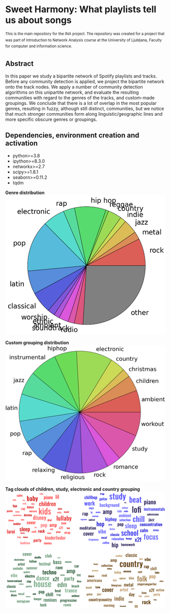 # Sweet Harmony: What playlists tell us about songs
<sup>This is the main repository for the INA project. The repository was created for a project that was part of Introduction to Network Analysis course at the University of Ljubljana, Faculty for computer and information science.</sub>

## Abstract
In this paper we study a bipartite network of Spotify playlists and tracks. Before any community detection is applied, we project the bipartite network onto the track nodes. We apply a number of community detection algorithms on this unipartite network, and evaluate the resulting communities with regard to the genres of the tracks, and custom-made groupings. We conclude that there is a lot of overlap in the most popular genres, resulting in fuzzy, although still distinct, communities, but we notice that much stronger communities form along linguistic/geographic lines and more specific obscure genres or groupings.

## Dependencies, environment creation and activation

 - python>=3.8
 - ipython>=8.3.0
 - networkx>=2.7
 - scipy>=1.8.1
 - seaborn>=0.11.2
 - tqdm


**Genre distribution**
![Image of a piechart](/assets/piechart.png)

**Custom grouping distribution**
![Image of a generated graph](/assets/piechart_custom_comm.png)

**Tag clouds of children, study, electronic and country grouping**
![Image of a generated graph](/assets/wordcloud.png)